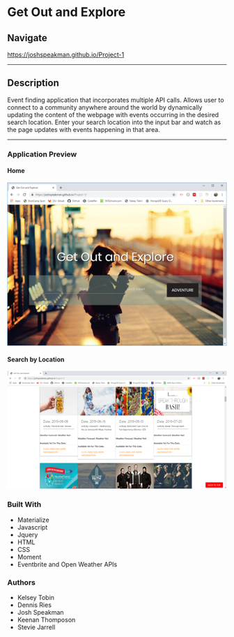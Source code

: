 # Get Out and Explore

## Navigate
https://joshspeakman.github.io/Project-1

***

## Description
Event finding application that incorporates multiple API calls. Allows user to connect to a community anywhere around the world by dynamically updating the content of the webpage with events occurring in the desired search location. Enter your search location into the input bar and watch as the page updates with events happening in that area.

***

### Application Preview
#### Home
![Home Page](images/get.PNG)

#### Search by Location
![Search Return](images/search.PNG)

### Built With
* Materialize
* Javascript
* Jquery
* HTML
* CSS
* Moment
* Eventbrite and Open Weather APIs

### Authors
* Kelsey Tobin
* Dennis Ries
* Josh Speakman
* Keenan Thomposon
* Stevie Jarrell




